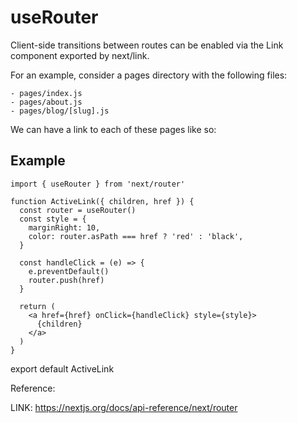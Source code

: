 # useRouter

Client-side transitions between routes can be enabled via the Link component exported by next/link.

For an example, consider a pages directory with the following files:

```reference
- pages/index.js
- pages/about.js
- pages/blog/[slug].js
```
We can have a link to each of these pages like so:

## Example

```code
import { useRouter } from 'next/router'

function ActiveLink({ children, href }) {
  const router = useRouter()
  const style = {
    marginRight: 10,
    color: router.asPath === href ? 'red' : 'black',
  }

  const handleClick = (e) => {
    e.preventDefault()
    router.push(href)
  }

  return (
    <a href={href} onClick={handleClick} style={style}>
      {children}
    </a>
  )
}
```

export default ActiveLink

Reference:

 LINK: https://nextjs.org/docs/api-reference/next/router
